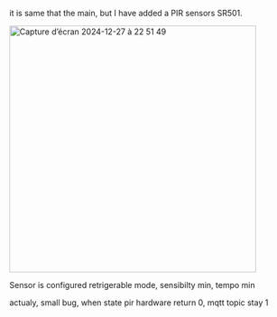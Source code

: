 it is same that the main, but I have added a PIR sensors SR501.

<img width="437" alt="Capture d’écran 2024-12-27 à 22 51 49" src="https://github.com/user-attachments/assets/facb5631-405d-4695-b4aa-bce1eb74d45f" />

Sensor is configured retrigerable mode, sensibilty min, tempo min

actualy, small bug, when state pir hardware return 0, mqtt topic stay 1
